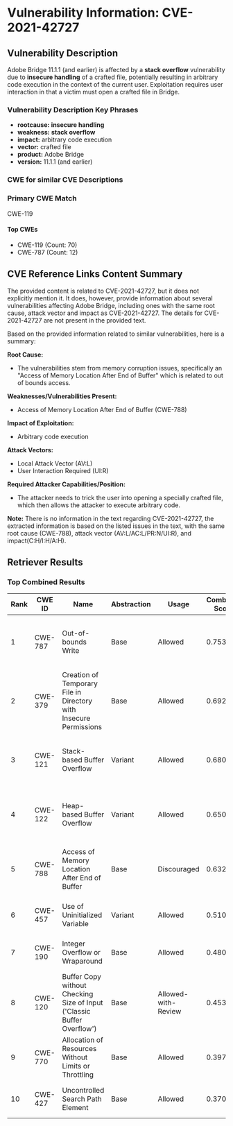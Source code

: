 # Vulnerability Information: CVE-2021-42727

## Vulnerability Description
Adobe Bridge 11.1.1 (and earlier) is affected by a **stack overflow** vulnerability due to **insecure handling** of a crafted file, potentially resulting in arbitrary code execution in the context of the current user. Exploitation requires user interaction in that a victim must open a crafted file in Bridge.

### Vulnerability Description Key Phrases
- **rootcause:** **insecure handling**
- **weakness:** **stack overflow**
- **impact:** arbitrary code execution
- **vector:** crafted file
- **product:** Adobe Bridge
- **version:** 11.1.1 (and earlier)

### CWE for similar CVE Descriptions
### Primary CWE Match
CWE-119

#### Top CWEs
- CWE-119 (Count: 70)
- CWE-787 (Count: 12)

## CVE Reference Links Content Summary
The provided content is related to CVE-2021-42727, but it does not explicitly mention it. It does, however, provide information about several vulnerabilities affecting Adobe Bridge, including ones with the same root cause, attack vector and impact as CVE-2021-42727. The details for CVE-2021-42727 are not present in the provided text.

Based on the provided information related to similar vulnerabilities, here is a summary:

**Root Cause:**
- The vulnerabilities stem from memory corruption issues, specifically an "Access of Memory Location After End of Buffer" which is related to out of bounds access.

**Weaknesses/Vulnerabilities Present:**
- Access of Memory Location After End of Buffer (CWE-788)

**Impact of Exploitation:**
- Arbitrary code execution

**Attack Vectors:**
- Local Attack Vector (AV:L)
- User Interaction Required (UI:R)

**Required Attacker Capabilities/Position:**
- The attacker needs to trick the user into opening a specially crafted file, which then allows the attacker to execute arbitrary code.

**Note:** There is no information in the text regarding CVE-2021-42727, the extracted information is based on the listed issues in the text, with the same root cause (CWE-788), attack vector (AV:L/AC:L/PR:N/UI:R), and impact(C:H/I:H/A:H).

## Retriever Results

### Top Combined Results

| Rank | CWE ID | Name | Abstraction | Usage | Combined Score | Retrievers | Individual Scores |
|------|--------|------|-------------|-------|---------------|------------|-------------------|
| 1 | CWE-787 | Out-of-bounds Write | Base | Allowed | 0.7537 | dense, sparse, graph | dense: 0.482, sparse: 0.519, graph: 0.603 |
| 2 | CWE-379 | Creation of Temporary File in Directory with Insecure Permissions | Base | Allowed | 0.6928 | dense, sparse, graph | dense: 0.507, sparse: 0.435, graph: 0.532 |
| 3 | CWE-121 | Stack-based Buffer Overflow | Variant | Allowed | 0.6805 | dense, sparse, graph | dense: 0.529, sparse: 0.486, graph: 0.544 |
| 4 | CWE-122 | Heap-based Buffer Overflow | Variant | Allowed | 0.6508 | dense, sparse, graph | dense: 0.504, sparse: 0.453, graph: 0.541 |
| 5 | CWE-788 | Access of Memory Location After End of Buffer | Base | Discouraged | 0.6320 | dense, sparse, graph | dense: 0.542, sparse: 0.661, graph: 0.614 |
| 6 | CWE-457 | Use of Uninitialized Variable | Variant | Allowed | 0.5104 | sparse, graph | sparse: 0.484, graph: 0.772 |
| 7 | CWE-190 | Integer Overflow or Wraparound | Base | Allowed | 0.4802 | dense, sparse | dense: 0.490, sparse: 0.411 |
| 8 | CWE-120 | Buffer Copy without Checking Size of Input ('Classic Buffer Overflow') | Base | Allowed-with-Review | 0.4533 | sparse, graph | sparse: 0.436, graph: 0.631 |
| 9 | CWE-770 | Allocation of Resources Without Limits or Throttling | Base | Allowed | 0.3974 | sparse, graph | sparse: 0.392, graph: 0.485 |
| 10 | CWE-427 | Uncontrolled Search Path Element | Base | Allowed | 0.3704 | dense, sparse | dense: 0.482, sparse: 0.226 |

